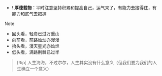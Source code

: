  - ! **厚德载物**：平时注意坚持积累和提高自己，运气来了，有能力去接得住，有能力和底气去把握
> [!note]
> - 回头看，轻舟已过万重山 
> - 向前看，前路灿灿亦漫漫
> - 抬头看，漫天星光亦灿烂
> - 低头看，满路荆棘已过半

> [!tip] 人生海海，不过尔尔，人生其实没有什么意义（但我们要为我们的人生确立一个意义）


